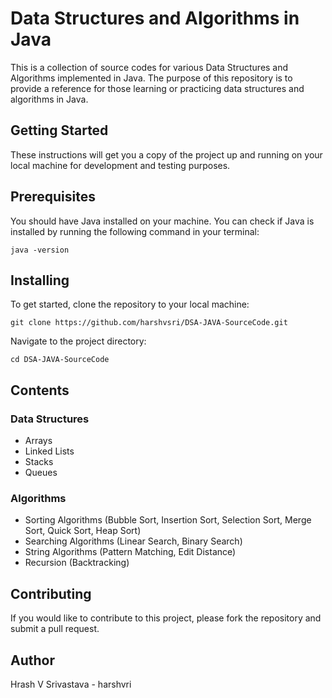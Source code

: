 # Data Structures and Algorithms in Java
This is a collection of source codes for various Data Structures and Algorithms implemented in Java. The purpose of this repository is to provide a reference for those learning or practicing data structures and algorithms in Java.

## Getting Started
These instructions will get you a copy of the project up and running on your local machine for development and testing purposes.

## Prerequisites
You should have Java installed on your machine. You can check if Java is installed by running the following command in your terminal:
```
java -version
```

## Installing
To get started, clone the repository to your local machine:
```
git clone https://github.com/harshvsri/DSA-JAVA-SourceCode.git
```
Navigate to the project directory:
```
cd DSA-JAVA-SourceCode
```

## Contents

### Data Structures
* Arrays
* Linked Lists
* Stacks
* Queues

### Algorithms
* Sorting Algorithms (Bubble Sort, Insertion Sort, Selection Sort, Merge Sort, Quick Sort, Heap Sort)
* Searching Algorithms (Linear Search, Binary Search)
* String Algorithms (Pattern Matching, Edit Distance)
* Recursion (Backtracking)

## Contributing
If you would like to contribute to this project, please fork the repository and submit a pull request.

## Author
Hrash V Srivastava - harshvri
